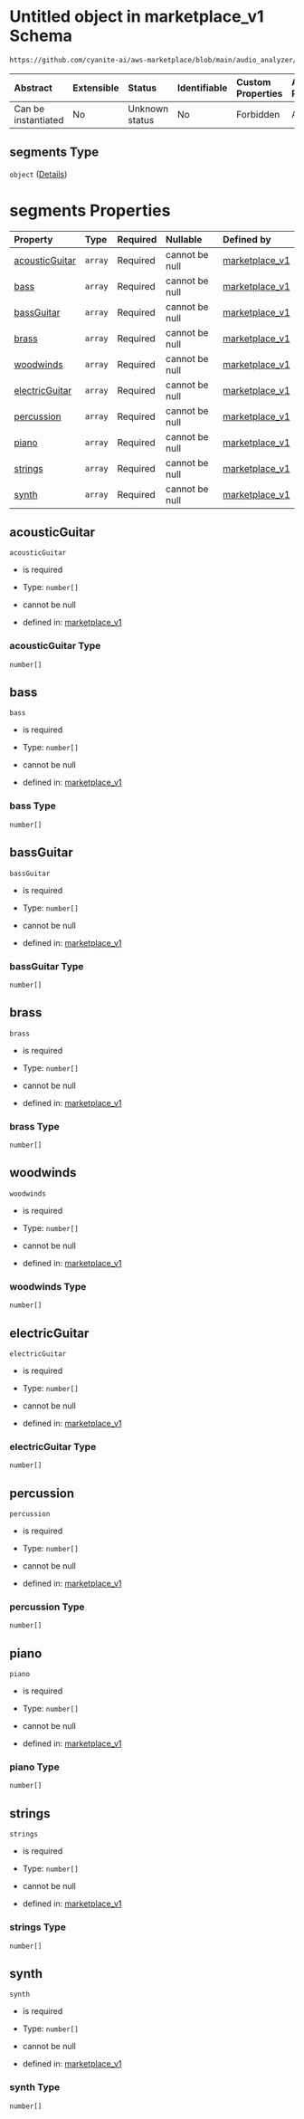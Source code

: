 # Untitled object in marketplace\_v1 Schema

```txt
https://github.com/cyanite-ai/aws-marketplace/blob/main/audio_analyzer/schemes/marketplace_v1/schema/marketplace_v1.schema.json#/properties/analysis/properties/instruments_v8/properties/segments
```



| Abstract            | Extensible | Status         | Identifiable | Custom Properties | Additional Properties | Access Restrictions | Defined In                                                                                   |
| :------------------ | :--------- | :------------- | :----------- | :---------------- | :-------------------- | :------------------ | :------------------------------------------------------------------------------------------- |
| Can be instantiated | No         | Unknown status | No           | Forbidden         | Allowed               | none                | [marketplace\_v1.schema.json\*](../schema/marketplace_v1.schema.json "open original schema") |

## segments Type

`object` ([Details](marketplace_v1-properties-analysis-properties-instruments_v8-properties-segments.md))

# segments Properties

| Property                          | Type    | Required | Nullable       | Defined by                                                                                                                                                                                                                                                                                                                                                      |
| :-------------------------------- | :------ | :------- | :------------- | :-------------------------------------------------------------------------------------------------------------------------------------------------------------------------------------------------------------------------------------------------------------------------------------------------------------------------------------------------------------- |
| [acousticGuitar](#acousticguitar) | `array` | Required | cannot be null | [marketplace\_v1](marketplace_v1-properties-analysis-properties-instruments_v8-properties-segments-properties-acousticguitar.md "https://github.com/cyanite-ai/aws-marketplace/blob/main/audio_analyzer/schemes/marketplace_v1/schema/marketplace_v1.schema.json#/properties/analysis/properties/instruments_v8/properties/segments/properties/acousticGuitar") |
| [bass](#bass)                     | `array` | Required | cannot be null | [marketplace\_v1](marketplace_v1-properties-analysis-properties-instruments_v8-properties-segments-properties-bass.md "https://github.com/cyanite-ai/aws-marketplace/blob/main/audio_analyzer/schemes/marketplace_v1/schema/marketplace_v1.schema.json#/properties/analysis/properties/instruments_v8/properties/segments/properties/bass")                     |
| [bassGuitar](#bassguitar)         | `array` | Required | cannot be null | [marketplace\_v1](marketplace_v1-properties-analysis-properties-instruments_v8-properties-segments-properties-bassguitar.md "https://github.com/cyanite-ai/aws-marketplace/blob/main/audio_analyzer/schemes/marketplace_v1/schema/marketplace_v1.schema.json#/properties/analysis/properties/instruments_v8/properties/segments/properties/bassGuitar")         |
| [brass](#brass)                   | `array` | Required | cannot be null | [marketplace\_v1](marketplace_v1-properties-analysis-properties-instruments_v8-properties-segments-properties-brass.md "https://github.com/cyanite-ai/aws-marketplace/blob/main/audio_analyzer/schemes/marketplace_v1/schema/marketplace_v1.schema.json#/properties/analysis/properties/instruments_v8/properties/segments/properties/brass")                   |
| [woodwinds](#woodwinds)           | `array` | Required | cannot be null | [marketplace\_v1](marketplace_v1-properties-analysis-properties-instruments_v8-properties-segments-properties-woodwinds.md "https://github.com/cyanite-ai/aws-marketplace/blob/main/audio_analyzer/schemes/marketplace_v1/schema/marketplace_v1.schema.json#/properties/analysis/properties/instruments_v8/properties/segments/properties/woodwinds")           |
| [electricGuitar](#electricguitar) | `array` | Required | cannot be null | [marketplace\_v1](marketplace_v1-properties-analysis-properties-instruments_v8-properties-segments-properties-electricguitar.md "https://github.com/cyanite-ai/aws-marketplace/blob/main/audio_analyzer/schemes/marketplace_v1/schema/marketplace_v1.schema.json#/properties/analysis/properties/instruments_v8/properties/segments/properties/electricGuitar") |
| [percussion](#percussion)         | `array` | Required | cannot be null | [marketplace\_v1](marketplace_v1-properties-analysis-properties-instruments_v8-properties-segments-properties-percussion.md "https://github.com/cyanite-ai/aws-marketplace/blob/main/audio_analyzer/schemes/marketplace_v1/schema/marketplace_v1.schema.json#/properties/analysis/properties/instruments_v8/properties/segments/properties/percussion")         |
| [piano](#piano)                   | `array` | Required | cannot be null | [marketplace\_v1](marketplace_v1-properties-analysis-properties-instruments_v8-properties-segments-properties-piano.md "https://github.com/cyanite-ai/aws-marketplace/blob/main/audio_analyzer/schemes/marketplace_v1/schema/marketplace_v1.schema.json#/properties/analysis/properties/instruments_v8/properties/segments/properties/piano")                   |
| [strings](#strings)               | `array` | Required | cannot be null | [marketplace\_v1](marketplace_v1-properties-analysis-properties-instruments_v8-properties-segments-properties-strings.md "https://github.com/cyanite-ai/aws-marketplace/blob/main/audio_analyzer/schemes/marketplace_v1/schema/marketplace_v1.schema.json#/properties/analysis/properties/instruments_v8/properties/segments/properties/strings")               |
| [synth](#synth)                   | `array` | Required | cannot be null | [marketplace\_v1](marketplace_v1-properties-analysis-properties-instruments_v8-properties-segments-properties-synth.md "https://github.com/cyanite-ai/aws-marketplace/blob/main/audio_analyzer/schemes/marketplace_v1/schema/marketplace_v1.schema.json#/properties/analysis/properties/instruments_v8/properties/segments/properties/synth")                   |

## acousticGuitar



`acousticGuitar`

*   is required

*   Type: `number[]`

*   cannot be null

*   defined in: [marketplace\_v1](marketplace_v1-properties-analysis-properties-instruments_v8-properties-segments-properties-acousticguitar.md "https://github.com/cyanite-ai/aws-marketplace/blob/main/audio_analyzer/schemes/marketplace_v1/schema/marketplace_v1.schema.json#/properties/analysis/properties/instruments_v8/properties/segments/properties/acousticGuitar")

### acousticGuitar Type

`number[]`

## bass



`bass`

*   is required

*   Type: `number[]`

*   cannot be null

*   defined in: [marketplace\_v1](marketplace_v1-properties-analysis-properties-instruments_v8-properties-segments-properties-bass.md "https://github.com/cyanite-ai/aws-marketplace/blob/main/audio_analyzer/schemes/marketplace_v1/schema/marketplace_v1.schema.json#/properties/analysis/properties/instruments_v8/properties/segments/properties/bass")

### bass Type

`number[]`

## bassGuitar



`bassGuitar`

*   is required

*   Type: `number[]`

*   cannot be null

*   defined in: [marketplace\_v1](marketplace_v1-properties-analysis-properties-instruments_v8-properties-segments-properties-bassguitar.md "https://github.com/cyanite-ai/aws-marketplace/blob/main/audio_analyzer/schemes/marketplace_v1/schema/marketplace_v1.schema.json#/properties/analysis/properties/instruments_v8/properties/segments/properties/bassGuitar")

### bassGuitar Type

`number[]`

## brass



`brass`

*   is required

*   Type: `number[]`

*   cannot be null

*   defined in: [marketplace\_v1](marketplace_v1-properties-analysis-properties-instruments_v8-properties-segments-properties-brass.md "https://github.com/cyanite-ai/aws-marketplace/blob/main/audio_analyzer/schemes/marketplace_v1/schema/marketplace_v1.schema.json#/properties/analysis/properties/instruments_v8/properties/segments/properties/brass")

### brass Type

`number[]`

## woodwinds



`woodwinds`

*   is required

*   Type: `number[]`

*   cannot be null

*   defined in: [marketplace\_v1](marketplace_v1-properties-analysis-properties-instruments_v8-properties-segments-properties-woodwinds.md "https://github.com/cyanite-ai/aws-marketplace/blob/main/audio_analyzer/schemes/marketplace_v1/schema/marketplace_v1.schema.json#/properties/analysis/properties/instruments_v8/properties/segments/properties/woodwinds")

### woodwinds Type

`number[]`

## electricGuitar



`electricGuitar`

*   is required

*   Type: `number[]`

*   cannot be null

*   defined in: [marketplace\_v1](marketplace_v1-properties-analysis-properties-instruments_v8-properties-segments-properties-electricguitar.md "https://github.com/cyanite-ai/aws-marketplace/blob/main/audio_analyzer/schemes/marketplace_v1/schema/marketplace_v1.schema.json#/properties/analysis/properties/instruments_v8/properties/segments/properties/electricGuitar")

### electricGuitar Type

`number[]`

## percussion



`percussion`

*   is required

*   Type: `number[]`

*   cannot be null

*   defined in: [marketplace\_v1](marketplace_v1-properties-analysis-properties-instruments_v8-properties-segments-properties-percussion.md "https://github.com/cyanite-ai/aws-marketplace/blob/main/audio_analyzer/schemes/marketplace_v1/schema/marketplace_v1.schema.json#/properties/analysis/properties/instruments_v8/properties/segments/properties/percussion")

### percussion Type

`number[]`

## piano



`piano`

*   is required

*   Type: `number[]`

*   cannot be null

*   defined in: [marketplace\_v1](marketplace_v1-properties-analysis-properties-instruments_v8-properties-segments-properties-piano.md "https://github.com/cyanite-ai/aws-marketplace/blob/main/audio_analyzer/schemes/marketplace_v1/schema/marketplace_v1.schema.json#/properties/analysis/properties/instruments_v8/properties/segments/properties/piano")

### piano Type

`number[]`

## strings



`strings`

*   is required

*   Type: `number[]`

*   cannot be null

*   defined in: [marketplace\_v1](marketplace_v1-properties-analysis-properties-instruments_v8-properties-segments-properties-strings.md "https://github.com/cyanite-ai/aws-marketplace/blob/main/audio_analyzer/schemes/marketplace_v1/schema/marketplace_v1.schema.json#/properties/analysis/properties/instruments_v8/properties/segments/properties/strings")

### strings Type

`number[]`

## synth



`synth`

*   is required

*   Type: `number[]`

*   cannot be null

*   defined in: [marketplace\_v1](marketplace_v1-properties-analysis-properties-instruments_v8-properties-segments-properties-synth.md "https://github.com/cyanite-ai/aws-marketplace/blob/main/audio_analyzer/schemes/marketplace_v1/schema/marketplace_v1.schema.json#/properties/analysis/properties/instruments_v8/properties/segments/properties/synth")

### synth Type

`number[]`
